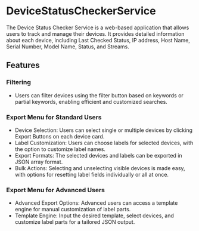 # DeviceStatusCheckerService
The Device Status Checker Service is a web-based application that allows users to track and manage their devices.
It provides detailed information about each device, including Last Checked Status, IP address, Host Name, Serial Number, Model Name, Status, and Streams.

## Features

### Filtering
  - Users can filter devices using the filter button based on keywords or partial keywords, enabling efficient and customized searches.

### Export Menu for Standard Users
  - Device Selection: Users can select single or multiple devices by clicking Export Buttons on each device card.
  - Label Customization: Users can choose labels for selected devices, with the option to customize label names.
  - Export Formats: The selected devices and labels can be exported in JSON array format.
  - Bulk Actions: Selecting and unselecting visible devices is made easy, with options for resetting label fields individually or all at once.

### Export Menu for Advanced Users
  - Advanced Export Options: Advanced users can access a template engine for manual customization of label parts.
  - Template Engine: Input the desired template, select devices, and customize label parts for a tailored JSON output.
